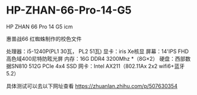 # HP-ZHAN-66-Pro-14-G5
HP ZHAN 66 Pro 14 G5 icm

惠普战66 红蜘蛛制作的校色文件

处理器：i5-1240P(PL1 30瓦， PL2 51瓦)
显卡：iris Xe核显
屏幕：14'IPS FHD高色域400尼特防眩光屏
内存：16G DDR4 3200Mhz *（8G×2）
硬盘：西部数据SN810 512G PCIe 4x4 SSD
网卡：Intel AX211（802.11Ax 2x2 wifi6+蓝牙5.2）

具体测试可以去以下网址查看
https://zhuanlan.zhihu.com/p/507630354
